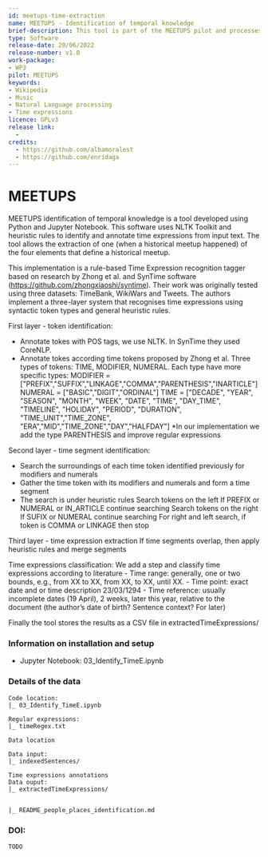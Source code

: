 ```yaml
---
id: meetups-time-extraction
name: MEETUPS - Identification of temporal knowledge
brief-description: This tool is part of the MEETUPS pilot and processes text from music personalities' biographies to find time expressions. It uses NLTK and a set of heuristic rules to identify and annotate temporal knowledge from text. The tool extracts information from one out of the four elements that define a meetup: the date or moment in time when it happened (when). Time expressions, along with data of the people involved (who), the place (where) and the event that took place (what), complete the historical meetup information.
type: Software
release-date: 20/06/2022
release-number: v1.0
work-package:
- WP3
pilot: MEETUPS
keywords:
- Wikipedia
- Music
- Natural Language processing
- Time expressions
licence: GPLv3
release link:
  - 
credits:
  - https://github.com/albamoralest
  - https://github.com/enridaga
---
```


# MEETUPS 

MEETUPS identification of temporal knowledge is a tool developed using Python and Jupyter Notebook. This software uses NLTK Toolkit and heuristic rules to identify and annotate time expressions from input text. The tool allows the extraction of one (when a historical meetup happened) of the four elements that define a historical meetup. 

This implementation is a rule-based Time Expression recognition tagger based on research by Zhong et al. and SynTime software (https://github.com/zhongxiaoshi/syntime). Their work was originally tested using three datasets: TimeBank, WikiWars and Tweets. 
The authors implement a three-layer system that recognises time expressions using syntactic token types and general heuristic rules.

First layer - token identification:
 - Annotate tokes with POS tags, we use NLTK. In SynTime they used CoreNLP.
 - Annotate tokes according time tokens proposed by Zhong et al.
    Three types of tokens: TIME, MODIFIER, NUMERAL.
        Each type have more specific types:
        MODIFIER = ["PREFIX","SUFFIX","LINKAGE","COMMA","PARENTHESIS","INARTICLE"]
        NUMERAL = ["BASIC","DIGIT","ORDINAL"]
        TIME = ["DECADE", "YEAR", "SEASON", "MONTH", "WEEK", "DATE", "TIME", "DAY_TIME", "TIMELINE", "HOLIDAY", "PERIOD", "DURATION", "TIME_UNIT","TIME_ZONE", "ERA","MID","TIME_ZONE","DAY","HALFDAY"]
    *In our implementation we add the type PARENTHESIS and improve regular expressions

Second layer - time segment identification:
 - Search the surroundings of each time token identified previously for modifiers and numerals
 - Gather the time token with its modifiers and numerals and form a time segment
 - The search is under heuristic rules
    Search tokens on the left 
       If PREFIX or NUMERAL or IN_ARTICLE continue searching
    Search tokens on the right 
       If SUFIX or NUMERAL continue searching
    For right and left search, if token is COMMA or LINKAGE then stop
    

Third layer - time expression extraction
    If time segments overlap, then apply heuristic rules and merge segments
    
Time expressions classification:
    We add a step and classify time expressions according to literature
    - Time range: generally, one or two bounds, e.g., from XX to XX, from XX, to XX, until XX. 
    - Time point: exact date and or time description 23/03/1294 
    - Time reference: usually incomplete dates (19 April), 2 weeks, later this year, relative to the document (the author’s date of birth? Sentence context? For later)  

Finally the tool stores the results as a CSV file in extractedTimeExpressions/


### Information on installation and setup

  - Jupyter Notebook:
    03_Identify_TimeE.ipynb
    
### Details of the data

    Code location:
    |_ 03_Identify_TimeE.ipynb
    
    Regular expressions:
    |_ timeRegex.txt
    
    Data location
    
    Data input:
    |_ indexedSentences/
    
    Time expressions annotations
    Data ouput:
    |_ extractedTimeExpressions/        

    
    |_ README_people_places_identification.md
    

### DOI:

    TODO